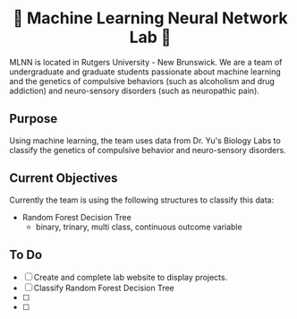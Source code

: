 <h1 align="center"> 🧬  Machine Learning Neural Network Lab 🧬 </h1>

MLNN is located in Rutgers University - New Brunswick. We are a team of undergraduate and graduate students passionate about machine learning and the genetics of compulsive behaviors (such as alcoholism and drug addiction) and neuro-sensory disorders (such as neuropathic pain). 

## Purpose
Using machine learning, the team uses data from Dr. Yu's Biology Labs to classify the genetics of compulsive behavior and neuro-sensory disorders.

## Current Objectives
Currently the team is using the following structures to classify this data:

- Random Forest Decision Tree
  - binary, trinary, multi class, continuous outcome variable

## To Do
+ [ ] Create and complete lab website to display projects.
+ [ ] Classify Random Forest Decision Tree
+ [ ] 
+ [ ] 